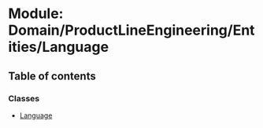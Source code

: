 # Module: Domain/ProductLineEngineering/Entities/Language

## Table of contents

### Classes

- [Language](../wiki/Domain.ProductLineEngineering.Entities.Language.Language)
